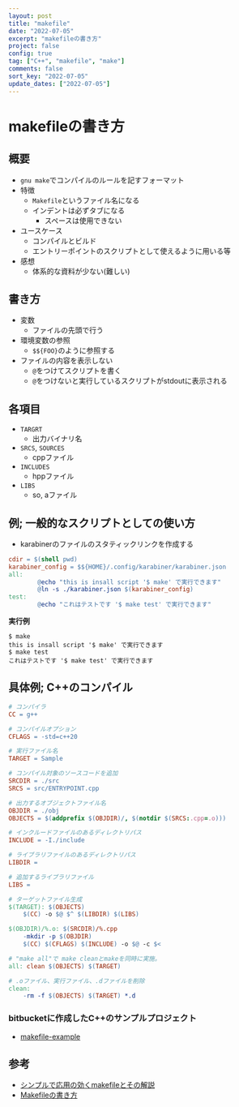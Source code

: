 ```yaml
---
layout: post
title: "makefile"
date: "2022-07-05"
excerpt: "makefileの書き方"
project: false
config: true
tag: ["C++", "makefile", "make"]
comments: false
sort_key: "2022-07-05"
update_dates: ["2022-07-05"]
---
```


# makefileの書き方

## 概要
 - `gnu make`でコンパイルのルールを記すフォーマット
 - 特徴
   - `Makefile`というファイル名になる
   - インデントは必ずタブになる
     - スペースは使用できない
 - ユースケース
   - コンパイルとビルド
   - エントリーポイントのスクリプトとして使えるように用いる等
 - 感想
   - 体系的な資料が少ない(難しい)

## 書き方
 - 変数
   - ファイルの先頭で行う
 - 環境変数の参照
   - `$${FOO}`のように参照する
 - ファイルの内容を表示しない
   - `@`をつけてスクリプトを書く
   - `@`をつけないと実行しているスクリプトがstdoutに表示される

## 各項目
 - `TARGRT`
   - 出力バイナリ名
 - `SRCS`, `SOURCES`
   - cppファイル
 - `INCLUDES`
   - hppファイル
 - `LIBS`
   - so, aファイル

## 例; 一般的なスクリプトとしての使い方
 - karabinerのファイルのスタティックリンクを作成する

```makefile
cdir = $(shell pwd)
karabiner_config = $${HOME}/.config/karabiner/karabiner.json
all:
        @echo "this is insall script '$ make' で実行できます"
        @ln -s ./karabiner.json $(karabiner_config)
test:
        @echo "これはテストです '$ make test' で実行できます"
```

**実行例**
```console
$ make
this is insall script '$ make' で実行できます
$ make test
これはテストです '$ make test' で実行できます
```

## 具体例; C++のコンパイル

```makefile
# コンパイラ
CC = g++

# コンパイルオプション
CFLAGS = -std=c++20

# 実行ファイル名
TARGET = Sample

# コンパイル対象のソースコードを追加
SRCDIR = ./src
SRCS = src/ENTRYPOINT.cpp

# 出力するオブジェクトファイル名
OBJDIR = ./obj
OBJECTS = $(addprefix $(OBJDIR)/, $(notdir $(SRCS:.cpp=.o)))

# インクルードファイルのあるディレクトリパス
INCLUDE = -I./include

# ライブラリファイルのあるディレクトリパス
LIBDIR =

# 追加するライブラリファイル
LIBS =

# ターゲットファイル生成
$(TARGET): $(OBJECTS)
    $(CC) -o $@ $^ $(LIBDIR) $(LIBS)

$(OBJDIR)/%.o: $(SRCDIR)/%.cpp
    -mkdir -p $(OBJDIR)
    $(CC) $(CFLAGS) $(INCLUDE) -o $@ -c $<

# "make all"で make cleanとmakeを同時に実施。
all: clean $(OBJECTS) $(TARGET)

# .oファイル、実行ファイル、.dファイルを削除
clean:
    -rm -f $(OBJECTS) $(TARGET) *.d
```

### bitbucketに作成したC++のサンプルプロジェクト
 - [makefile-example](https://bitbucket.org/nardtree/makefile-example/src/main/)

## 参考
 - [シンプルで応用の効くmakefileとその解説](http://urin.github.io/posts/2013/simple-makefile-for-clang)
 - [Makefileの書き方](https://zenn.dev/yagiyuki/articles/b5545c3b546bbeb662bf)
